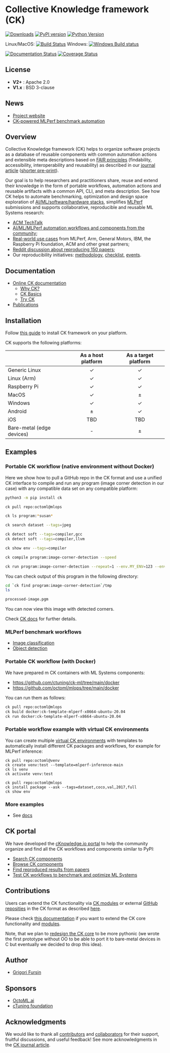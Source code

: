 # Collective Knowledge framework (CK)

[![Downloads](https://pepy.tech/badge/ck)](https://pepy.tech/project/ck)
[![PyPI version](https://badge.fury.io/py/ck.svg)](https://badge.fury.io/py/ck)
[![Python Version](https://img.shields.io/badge/python-2.7%20|%203.4+-blue.svg)](https://pypi.org/project/ck)

Linux/MacOS: [![Build Status](https://travis-ci.org/ctuning/ck.svg?branch=master)](https://travis-ci.org/ctuning/ck)
Windows: [![Windows Build status](https://ci.appveyor.com/api/projects/status/iw2k4eajy54xrvqc?svg=true)](https://ci.appveyor.com/project/gfursin/ck)

[![Documentation Status](https://readthedocs.org/projects/ck/badge/?version=latest)](https://ck.readthedocs.io/en/latest/?badge=latest)
[![Coverage Status](https://coveralls.io/repos/github/ctuning/ck/badge.svg)](https://coveralls.io/github/ctuning/ck)

## License

* **V2+** : Apache 2.0
* **V1.x** : BSD 3-clause

## News

* [Project website](https://cKnowledge.org)
* [CK-powered MLPerf benchmark automation](https://github.com/ctuning/ck/blob/master/docs/mlperf-automation/README.md)

## Overview

Collective Knowledge framework (CK) helps to organize software projects
as a database of reusable components with common automation actions
and extensible meta descriptions based on [FAIR principles](https://www.nature.com/articles/sdata201618)
(findability, accessibility, interoperability and reusability)
as described in our [journal article](https://arxiv.org/pdf/2011.01149.pdf) ([shorter pre-print](https://arxiv.org/abs/2006.07161)).

Our goal is to help researchers and practitioners share, reuse and extend their knowledge
in the form of portable workflows, automation actions and reusable artifacts with a common API, CLI,
and meta description. See how CK helps to automate benchmarking, optimization and design space
exploration of [AI/ML/software/hardware stacks](https://cknowledge.io/result/crowd-benchmarking-mlperf-inference-classification-mobilenets-all/), 
simplifies [MLPerf](https://mlperf.org) submissions and supports collaborative, reproducible and reusable ML Systems research:

* [ACM TechTalk](https://www.youtube.com/watch?v=7zpeIVwICa4)
* [AI/ML/MLPerf automation workflows and components from the community](https://github.com/ctuning/ck-ml);
* [Real-world use cases](https://cKnowledge.org/partners.html) from MLPerf, Arm, General Motors, IBM, the Raspberry Pi foundation, ACM and other great partners;
* [Reddit discussion about reproducing 150 papers](https://www.reddit.com/r/MachineLearning/comments/ioq8do/n_reproducing_150_research_papers_the_problems);
* Our reproducibility initiatives: [methodology](https://cTuning.org/ae), [checklist](https://ctuning.org/ae/submission_extra.html), [events](https://cKnowledge.io/events).

## Documentation

* [Online CK documentation]( https://ck.readthedocs.io ) 
  * [Why CK?]( https://ck.readthedocs.io/en/latest/src/introduction.html ) 
  * [CK Basics](https://michel-steuwer.github.io/About-CK)
  * [Try CK]( https://ck.readthedocs.io/en/latest/src/first-steps.html )
* [Publications](https://github.com/ctuning/ck/wiki/Publications)

## Installation

Follow [this guide](https://ck.readthedocs.io/en/latest/src/installation.html) 
to install CK framework on your platform.

CK supports the following platforms:

|               | As a host platform | As a target platform |
|---------------|:------------------:|:--------------------:|
| Generic Linux | ✓ | ✓ |
| Linux (Arm)   | ✓ | ✓ |
| Raspberry Pi  | ✓ | ✓ |
| MacOS         | ✓ | ± |
| Windows       | ✓ | ✓ |
| Android       | ± | ✓ |
| iOS           | TBD | TBD |
| Bare-metal (edge devices)   | - | ± |

## Examples

### Portable CK workflow (native environment without Docker)

Here we show how to pull a GitHub repo in the CK format 
and use a unified CK interface to compile and run 
any program (image corner detection in our case)
with any compatible data set on any compatible platform:

```bash
python3 -m pip install ck

ck pull repo:octoml@mlops

ck ls program:*susan*

ck search dataset --tags=jpeg

ck detect soft --tags=compiler,gcc
ck detect soft --tags=compiler,llvm

ck show env --tags=compiler

ck compile program:image-corner-detection --speed

ck run program:image-corner-detection --repeat=1 --env.MY_ENV=123 --env.TEST=xyz
```

You can check output of this program in the following directory:
```bash
cd `ck find program:image-corner-detection`/tmp
ls

processed-image.pgm
```

You can now view this image with detected corners.


Check [CK docs](https://ck.readthedocs.io/en/latest/src/introduction.html) for further details.

### MLPerf benchmark workflows

* [Image classification](https://github.com/ctuning/ck/blob/master/docs/mlperf-automation/tasks/task-image-classification.md)
* [Object detection](https://github.com/ctuning/ck/blob/master/docs/mlperf-automation/tasks/task-object-detection.md)

### Portable CK workflow (with Docker)

We have prepared m CK containers with ML Systems components:
* https://github.com/ctuning/ck-ml/tree/main/docker
* https://github.com/octoml/mlops/tree/main/docker

You can run them as follows:

```bash
ck pull repo:octoml@mlops
ck build docker:ck-template-mlperf-x8664-ubuntu-20.04
ck run docker:ck-template-mlperf-x8664-ubuntu-20.04
```

### Portable workflow example with virtual CK environments

You can create multiple [virtual CK environments](https://github.com/octoml/venv) with templates
to automatically install different CK packages and workflows, for example for MLPerf inference:

```
ck pull repo:octoml@venv
ck create venv:test --template=mlperf-inference-main
ck ls venv
ck activate venv:test

ck pull repo:octoml@mlops
ck install package --ask --tags=dataset,coco,val,2017,full
ck show env

```

### More examples

* See [docs](https://ck.readthedocs.io/en/latest/src/introduction.html#ck-showroom)



## CK portal 

We have developed the [cKnowledge.io portal](https://cKnowledge.io) to help the community
organize and find all the CK workflows and components similar to PyPI:

* [Search CK components](https://cKnowledge.io)
* [Browse CK components](https://cKnowledge.io/browse)
* [Find reproduced results from papers]( https://cKnowledge.io/reproduced-results )
* [Test CK workflows to benchmark and optimize ML Systems]( https://cKnowledge.io/demo )





## Contributions

Users can extend the CK functionality via [CK modules](https://github.com/ctuning/ck/tree/master/ck/repo/module) 
or external [GitHub reposities](https://cKnowledge.io/repos) in the CK format
as described [here](https://ck.readthedocs.io/en/latest/src/typical-usage.html).

Please check [this documentation](https://ck.readthedocs.io/en/latest/src/how-to-contribute.html)
if you want to extend the CK core functionality and [modules](https://github.com/ctuning/ck/tree/master/ck/repo/module). 

Note, that we plan to [redesign the CK core](https://github.com/ctuning/ck/projects/1) 
to be more pythonic (we wrote the first prototype without OO to be able 
to port it to bare-metal devices in C but eventually we decided to drop this idea).


## Author

* [Grigori Fursin](https://cKnowledge.io/@gfursin)

## Sponsors

* [OctoML.ai](https://octoml.ai)
* [cTuning foundation](https://cTuning.org)

## Acknowledgments

We would like to thank all [contributors](https://github.com/ctuning/ck/blob/master/CONTRIBUTING.md) 
and [collaborators](https://cKnowledge.org/partners.html) for their support, fruitful discussions, 
and useful feedback! See more acknowledgments in the [CK journal article](https://arxiv.org/abs/2011.01149).
